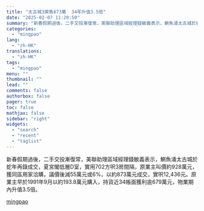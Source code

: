 ```yaml
---
title: "太古城3房售873萬  34年升值3.5倍"
date: "2025-02-07 11:20:50"
summary: "新春假期過後，二手交投漸復常，美聯助理區域經理錢敏義表示，鰂魚涌太古城於蛇年再錄成交，夏宮閣低層D..."
categories:
  - "mingpao"
lang:
  - "zh-HK"
translations:
  - "zh-HK"
tags:
  - "mingpao"
menu: ""
thumbnail: ""
lead: ""
comments: false
authorbox: false
pager: true
toc: false
mathjax: false
sidebar: "right"
widgets:
  - "search"
  - "recent"
  - "taglist"
---
```


新春假期過後，二手交投漸復常，美聯助理區域經理錢敏義表示，鰂魚涌太古城於蛇年再錄成交，夏宮閣低層D室，實用702方呎3房間隔，原業主叫價約928萬元，獲同區用家洽購，議價後減55萬元或6%，以約873萬元成交，實呎12,436元。原業主早於1991年9月以約193.8萬元購入，持貨近34帳面獲利逾679萬元，物業期內升值3.5倍。

[mingpao](https://finance.mingpao.com/fin/instantp/20250207/1738897998733/%e5%a4%aa%e5%8f%a4%e5%9f%8e3%e6%88%bf%e5%94%ae873%e8%90%ac-34%e5%b9%b4%e5%8d%87%e5%80%bc3-5%e5%80%8d)
